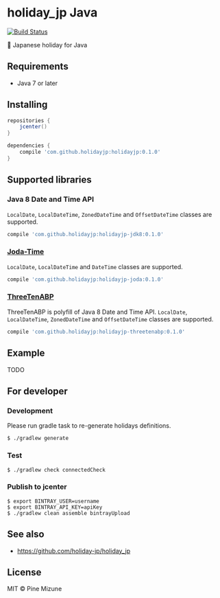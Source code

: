 # holiday_jp Java

[![Build Status](https://travis-ci.org/pine/holiday_jp-java.svg?branch=master)](https://travis-ci.org/pine/holiday_jp-java)

:crossed_flags: Japanese holiday for Java

## Requirements

- Java 7 or later

## Installing

```groovy
repositories {
    jcenter()
}

dependencies {
    compile 'com.github.holidayjp:holidayjp:0.1.0'
}
```

## Supported libraries
### Java 8 Date and Time API
`LocalDate`, `LocalDateTime`, `ZonedDateTime` and `OffsetDateTime` classes are supported.

```groovy
compile 'com.github.holidayjp:holidayjp-jdk8:0.1.0'
```

### [Joda-Time](http://www.joda.org/joda-time/)
`LocalDate`, `LocalDateTime` and `DateTime` classes are supported.

```groovy
compile 'com.github.holidayjp:holidayjp-joda:0.1.0'
```

### [ThreeTenABP](https://github.com/JakeWharton/ThreeTenABP)
ThreeTenABP is polyfill of Java 8 Date and Time API. `LocalDate`, `LocalDateTime`, `ZonedDateTime` and `OffsetDateTime` classes are supported.

```groovy
compile 'com.github.holidayjp:holidayjp-threetenabp:0.1.0'
```

## Example

TODO

## For developer
### Development
Please run gradle task to re-generate holidays definitions.

```
$ ./gradlew generate
```

### Test

```
$ ./gradlew check connectedCheck
```

### Publish to jcenter

```
$ export BINTRAY_USER=username
$ export BINTRAY_API_KEY=apiKey
$ ./gradlew clean assemble bintrayUpload
```

## See also
- https://github.com/holiday-jp/holiday_jp

## License
MIT &copy; Pine Mizune
